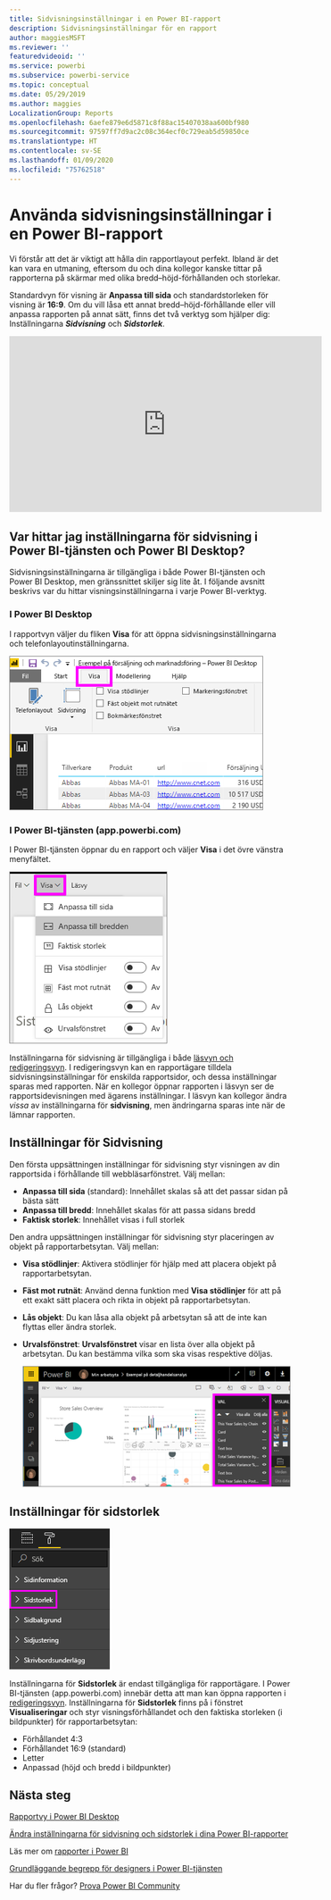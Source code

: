 ```yaml
---
title: Sidvisningsinställningar i en Power BI-rapport
description: Sidvisningsinställningar för en rapport
author: maggiesMSFT
ms.reviewer: ''
featuredvideoid: ''
ms.service: powerbi
ms.subservice: powerbi-service
ms.topic: conceptual
ms.date: 05/29/2019
ms.author: maggies
LocalizationGroup: Reports
ms.openlocfilehash: 6aefe879e6d5871c8f88ac15407038aa600bf980
ms.sourcegitcommit: 97597ff7d9ac2c08c364ecf0c729eab5d59850ce
ms.translationtype: HT
ms.contentlocale: sv-SE
ms.lasthandoff: 01/09/2020
ms.locfileid: "75762518"
---
```

# <a name="apply-page-display-settings-in-a-power-bi-report"></a>Använda sidvisningsinställningar i en Power BI-rapport
Vi förstår att det är viktigt att hålla din rapportlayout perfekt. Ibland är det kan vara en utmaning, eftersom du och dina kollegor kanske tittar på rapporterna på skärmar med olika bredd–höjd-förhållanden och storlekar. 

Standardvyn för visning är **Anpassa till sida** och standardstorleken för visning är **16:9**. Om du vill låsa ett annat bredd–höjd-förhållande eller vill anpassa rapporten på annat sätt, finns det två verktyg som hjälper dig: Inställningarna ***Sidvisning*** och ***Sidstorlek***.


<iframe width="560" height="315" src="https://www.youtube.com/embed/5tg-OXzxe2g" frameborder="0" allowfullscreen></iframe>


## <a name="where-to-find-page-view-settings-in-the-power-bi-service-and-power-bi-desktop"></a>Var hittar jag inställningarna för sidvisning i Power BI-tjänsten och Power BI Desktop?
Sidvisningsinställningarna är tillgängliga i både Power BI-tjänsten och Power BI Desktop, men gränssnittet skiljer sig lite åt. I följande avsnitt beskrivs var du hittar visningsinställningarna i varje Power BI-verktyg.

### <a name="in-power-bi-desktop"></a>I Power BI Desktop
I rapportvyn väljer du fliken **Visa** för att öppna sidvisningsinställningarna och telefonlayoutinställningarna.

  ![Inställningar för Sidvisning i Desktop](media/power-bi-report-display-settings/power-bi-desktop-view-settings.png)

### <a name="in-the-power-bi-service-apppowerbicom"></a>I Power BI-tjänsten (app.powerbi.com)
I Power BI-tjänsten öppnar du en rapport och väljer **Visa** i det övre vänstra menyfältet.

![Inställningar för Sidvisning i tjänsten](media/power-bi-report-display-settings/power-bi-change-page-view.png)

Inställningarna för sidvisning är tillgängliga i både [läsvyn och redigeringsvyn](consumer/end-user-reading-view.md). I redigeringsvyn kan en rapportägare tilldela sidvisningsinställningar för enskilda rapportsidor, och dessa inställningar sparas med rapporten. När en kollegor öppnar rapporten i läsvyn ser de rapportsidevisningen med ägarens inställningar. I läsvyn kan kollegor ändra *vissa* av inställningarna för **sidvisning**, men ändringarna sparas inte när de lämnar rapporten.

## <a name="page-view-settings"></a>Inställningar för Sidvisning
Den första uppsättningen inställningar för sidvisning styr visningen av din rapportsida i förhållande till webbläsarfönstret. Välj mellan:

* **Anpassa till sida** (standard): Innehållet skalas så att det passar sidan på bästa sätt
* **Anpassa till bredd**: Innehållet skalas för att passa sidans bredd
* **Faktisk storlek**: Innehållet visas i full storlek

Den andra uppsättningen inställningar för sidvisning styr placeringen av objekt på rapportarbetsytan. Välj mellan:

* **Visa stödlinjer**: Aktivera stödlinjer för hjälp med att placera objekt på rapportarbetsytan.
* **Fäst mot rutnät**: Använd denna funktion med **Visa stödlinjer** för att på ett exakt sätt placera och rikta in objekt på rapportarbetsytan. 
* **Lås objekt**: Du kan låsa alla objekt på arbetsytan så att de inte kan flyttas eller ändra storlek.
* **Urvalsfönstret**: **Urvalsfönstret** visar en lista över alla objekt på arbetsytan. Du kan bestämma vilka som ska visas respektive döljas.

    ![markeringsfönster](media/power-bi-report-display-settings/power-bi-selection-pane.png)



## <a name="page-size-settings"></a>Inställningar för sidstorlek
![ändra inställningar för sidstorlek](media/power-bi-report-display-settings/power-bi-page-size.png)

Inställningarna för **Sidstorlek** är endast tillgängliga för rapportägare. I Power BI-tjänsten (app.powerbi.com) innebär detta att man kan öppna rapporten i [redigeringsvyn](consumer/end-user-reading-view.md). Inställningarna för **Sidstorlek** finns på i fönstret **Visualiseringar** och styr visningsförhållandet och den faktiska storleken (i bildpunkter) för rapportarbetsytan:   

* Förhållandet 4:3
* Förhållandet 16:9 (standard)
* Letter
* Anpassad (höjd och bredd i bildpunkter)

## <a name="next-steps"></a>Nästa steg
[Rapportvy i Power BI Desktop](desktop-report-view.md)

[Ändra inställningarna för sidvisning och sidstorlek i dina Power BI-rapporter](consumer/end-user-report-view.md)

Läs mer om [rapporter i Power BI](consumer/end-user-reports.md)

[Grundläggande begrepp för designers i Power BI-tjänsten](service-basic-concepts.md)

Har du fler frågor? [Prova Power BI Community](https://community.powerbi.com/)

